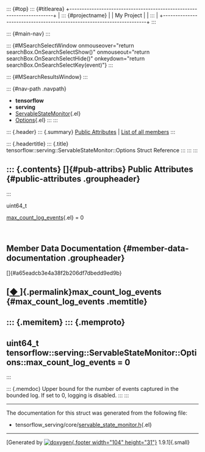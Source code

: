 ::: {#top}
::: {#titlearea}
+-----------------------------------------------------------------------+
| ::: {#projectname}                                                    |
| My Project                                                            |
| :::                                                                   |
+-----------------------------------------------------------------------+
:::

::: {#main-nav}
:::

::: {#MSearchSelectWindow onmouseover="return searchBox.OnSearchSelectShow()" onmouseout="return searchBox.OnSearchSelectHide()" onkeydown="return searchBox.OnSearchSelectKey(event)"}
:::

::: {#MSearchResultsWindow}
:::

::: {#nav-path .navpath}
-   **tensorflow**
-   **serving**
-   [ServableStateMonitor](classtensorflow_1_1serving_1_1ServableStateMonitor.html){.el}
-   [Options](structtensorflow_1_1serving_1_1ServableStateMonitor_1_1Options.html){.el}
:::
:::

::: {.header}
::: {.summary}
[Public Attributes](#pub-attribs) \| [List of all
members](structtensorflow_1_1serving_1_1ServableStateMonitor_1_1Options-members.html)
:::

::: {.headertitle}
::: {.title}
tensorflow::serving::ServableStateMonitor::Options Struct Reference
:::
:::
:::

::: {.contents}
[]{#pub-attribs} Public Attributes {#public-attributes .groupheader}
----------------------------------
:::

uint64\_t 

[max\_count\_log\_events](structtensorflow_1_1serving_1_1ServableStateMonitor_1_1Options.html#a65eadcb3e4a38f2b206df7dbedd9ed9b){.el}
= 0

 

Member Data Documentation {#member-data-documentation .groupheader}
-------------------------

[]{#a65eadcb3e4a38f2b206df7dbedd9ed9b}

[[◆ ](#a65eadcb3e4a38f2b206df7dbedd9ed9b)]{.permalink}max\_count\_log\_events {#max_count_log_events .memtitle}
-----------------------------------------------------------------------------

::: {.memitem}
::: {.memproto}
  -------------------------------------------------------------------------------------------
  uint64\_t tensorflow::serving::ServableStateMonitor::Options::max\_count\_log\_events = 0
  -------------------------------------------------------------------------------------------
:::

::: {.memdoc}
Upper bound for the number of events captured in the bounded log. If set
to 0, logging is disabled.
:::
:::

------------------------------------------------------------------------

The documentation for this struct was generated from the following file:

-   tensorflow\_serving/core/[servable\_state\_monitor.h](servable__state__monitor_8h_source.html){.el}

------------------------------------------------------------------------

[Generated by [![doxygen](doxygen.svg){.footer width="104"
height="31"}](https://www.doxygen.org/index.html) 1.9.1]{.small}
